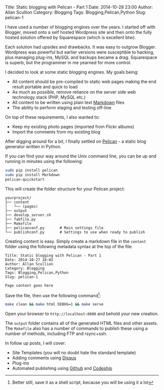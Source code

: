 Title: Static blogging with Pelican - Part 1
Date: 2014-10-28 23:00
Author: Allan Scullion
Category: Blogging
Tags: Blogging,Pelican,Python
Slug: pelican-1

I have used a number of blogging engines over the years. I started off with Blogger, moved onto a self hosted Wordpress site and then onto the fully hosted solution offered by Squarespace (which is excellent btw).

Each solution had upsides and drawbacks. It was easy to outgrow Blogger. Wordpress was powerful but earlier versions were susceptible to hacking, plus managing plug-ins, MySQL and backups became a drag. Squarespace is superb, but the programmer in me yearned for more control.

I decided to look at some static blogging engines. My goals being:

*	All content should be pre-compiled to static web pages making the end result portable and quick to load
*	As much as possible, remove reliance on the server side web technology stack (PHP, MySQL etc.)
*   All content to be written using plain text [Markdown][md] files
*	The ability to perform staging and testing off-line

On top of these requirements, I also wanted to:

*   Keep my existing photo pages (imported from Flickr albums)
*   Import the comments from my existing blog

After digging around for a bit, I finally settled on [Pelican][pelican] - a static blog generator written in Python.

If you can find your way around the Unix command line, you can be up and running in minutes using the following:

```bash
sudo pip install pelican
sudo pip install Markdown
pelican-quickstart
```

This will create the folder structure for your Pelican project:

```text
yourproject/
├── content
│   └── (pages)
├── output
├── develop_server.sh
├── fabfile.py
├── Makefile
├── pelicanconf.py       # Main settings file
└── publishconf.py       # Settings to use when ready to publish
```

Creating content is easy. Simply create a markdown file in the `content` folder using the following metadata syntax at the top of the file:

```text
Title: Static blogging with Pelican - Part 1
Date: 2014-10-27 18:02
Author: Allan Scullion
Category: Blogging
Tags: Blogging,Pelican,Python
Slug: pelican-1

Page content goes here
```

Save the file, then use the following command[^1]:

```bash
make clean && make html DEBUG=1 && make serve
```

Open your browser to `http://localhost:8000` and behold your new creation.

The `output` folder contains all of the generated HTML files and other assets. The `Makefile` also has a number of commands to publish these using a number of methods, including FTP and rsync+ssh.

In follow up posts, I will cover:

*   Site Templates (you will no doubt hate the standard template)
*   Adding comments using [Disqus][disqus]
*   Plug-ins
*   Automated publishing using [Github][github] and [Codeship][codeship]

[md]: http://daringfireball.net/projects/markdown/basics "Markdown Basics - John Gruber"
[pelican]: http://docs.getpelican.com/ "Pelican Static Blogging Engine"
[github]: https://github.com "Github"
[codeship]: https://codeship.io "Codeship"
[disqus]: https://disqus.com

[^1]: Better still, save it as a shell script, because you will be using it a lot